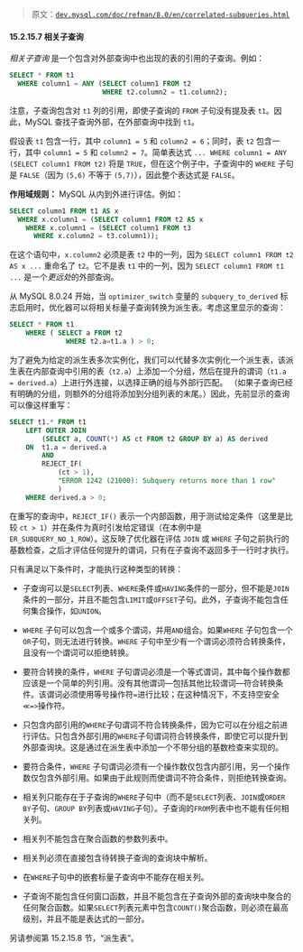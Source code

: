 > 原文：[`dev.mysql.com/doc/refman/8.0/en/correlated-subqueries.html`](https://dev.mysql.com/doc/refman/8.0/en/correlated-subqueries.html)

#### 15.2.15.7 相关子查询

*相关子查询* 是一个包含对外部查询中也出现的表的引用的子查询。例如：

```sql
SELECT * FROM t1
  WHERE column1 = ANY (SELECT column1 FROM t2
                       WHERE t2.column2 = t1.column2);
```

注意，子查询包含对 `t1` 列的引用，即使子查询的 `FROM` 子句没有提及表 `t1`。因此，MySQL 查找子查询外部，在外部查询中找到 `t1`。

假设表 `t1` 包含一行，其中 `column1 = 5` 和 `column2 = 6`；同时，表 `t2` 包含一行，其中 `column1 = 5` 和 `column2 = 7`。简单表达式 `... WHERE column1 = ANY (SELECT column1 FROM t2)` 将是 `TRUE`，但在这个例子中，子查询中的 `WHERE` 子句是 `FALSE`（因为 `(5,6)` 不等于 `(5,7)`），因此整个表达式是 `FALSE`。

**作用域规则：** MySQL 从内到外进行评估。例如：

```sql
SELECT column1 FROM t1 AS x
  WHERE x.column1 = (SELECT column1 FROM t2 AS x
    WHERE x.column1 = (SELECT column1 FROM t3
      WHERE x.column2 = t3.column1));
```

在这个语句中，`x.column2` 必须是表 `t2` 中的一列，因为 `SELECT column1 FROM t2 AS x ...` 重命名了 `t2`。它不是表 `t1` 中的一列，因为 `SELECT column1 FROM t1 ...` 是一个*更远处*的外部查询。

从 MySQL 8.0.24 开始，当 `optimizer_switch` 变量的 `subquery_to_derived` 标志启用时，优化器可以将相关标量子查询转换为派生表。考虑这里显示的查询：

```sql
SELECT * FROM t1 
    WHERE ( SELECT a FROM t2 
              WHERE t2.a=t1.a ) > 0;
```

为了避免为给定的派生表多次实例化，我们可以代替多次实例化一个派生表，该派生表在内部查询中引用的表（`t2.a`）上添加一个分组，然后在提升的谓词（`t1.a = derived.a`）上进行外连接，以选择正确的组与外部行匹配。 （如果子查询已经有明确的分组，则额外的分组将添加到分组列表的末尾。）因此，先前显示的查询可以像这样重写：

```sql
SELECT t1.* FROM t1 
    LEFT OUTER JOIN
        (SELECT a, COUNT(*) AS ct FROM t2 GROUP BY a) AS derived
    ON  t1.a = derived.a 
        AND 
        REJECT_IF(
            (ct > 1),
            "ERROR 1242 (21000): Subquery returns more than 1 row"
            )
    WHERE derived.a > 0;
```

在重写的查询中，`REJECT_IF()` 表示一个内部函数，用于测试给定条件（这里是比较 `ct > 1`）并在条件为真时引发给定错误（在本例中是 `ER_SUBQUERY_NO_1_ROW`）。这反映了优化器在评估 `JOIN` 或 `WHERE` 子句之前执行的基数检查，之后才评估任何提升的谓词，只有在子查询不返回多于一行时才执行。

只有满足以下条件时，才能执行这种类型的转换：

+   子查询可以是`SELECT`列表、`WHERE`条件或`HAVING`条件的一部分，但不能是`JOIN`条件的一部分，并且不能包含`LIMIT`或`OFFSET`子句。此外，子查询不能包含任何集合操作，如`UNION`。

+   `WHERE` 子句可以包含一个或多个谓词，并用`AND`组合。如果`WHERE` 子句包含一个`OR`子句，则无法进行转换。`WHERE` 子句中至少有一个谓词必须符合转换条件，且没有一个谓词可以拒绝转换。

+   要符合转换的条件，`WHERE` 子句谓词必须是一个等式谓词，其中每个操作数都应该是一个简单的列引用。没有其他谓词—包括其他比较谓词—符合转换条件。该谓词必须使用等号操作符`=`进行比较；在这种情况下，不支持空安全`≪=>`操作符。

+   只包含内部引用的`WHERE`子句谓词不符合转换条件，因为它可以在分组之前进行评估。只包含外部引用的`WHERE`子句谓词符合转换条件，即使它可以提升到外部查询块。这是通过在派生表中添加一个不带分组的基数检查来实现的。

+   要符合条件，`WHERE` 子句谓词必须有一个操作数仅包含内部引用，另一个操作数仅包含外部引用。如果由于此规则而使谓词不符合条件，则拒绝转换查询。

+   相关列只能存在于子查询的`WHERE`子句中（而不是`SELECT`列表、`JOIN`或`ORDER BY`子句、`GROUP BY`列表或`HAVING`子句）。子查询的`FROM`列表中也不能有任何相关列。

+   相关列不能包含在聚合函数的参数列表中。

+   相关列必须在直接包含待转换子查询的查询块中解析。

+   在`WHERE`子句中的嵌套标量子查询中不能存在相关列。

+   子查询不能包含任何窗口函数，并且不能包含在子查询外部的查询块中聚合的任何聚合函数。如果`SELECT`列表元素中包含`COUNT()`聚合函数，则必须在最高级别，并且不能是表达式的一部分。

另请参阅第 15.2.15.8 节，“派生表”。
